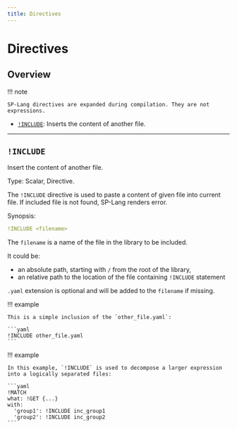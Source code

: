 ```yaml
---
title: Directives
---
```


# Directives

## Overview

!!! note

    SP-Lang directives are expanded during compilation. They are not expressions.

* [`!INCLUDE`](#include): Inserts the content of another file.

---

## `!INCLUDE`

Insert the content of another file.

Type: Scalar, Directive.

The `!INCLUDE` directive is used to paste a content of given file into current file.
If included file is not found, SP-Lang renders error.


Synopsis:

```yaml
!INCLUDE <filename>
```

The `filename` is a name of the file in the library to be included.

It could be:

* an absolute path, starting with `/` from the root of the library,
* an relative path to the location of the file containing `!INCLUDE` statement
  
`.yaml` extension is optional and will be added to the `filename` if missing.

!!! example

    This is a simple inclusion of the `other_file.yaml`:

    ```yaml
    !INCLUDE other_file.yaml
    ```


!!! example

    In this example, `!INCLUDE` is used to decompose a larger expression into a logically separated files:

    ```yaml
    !MATCH
    what: !GET {...}
    with:
      'group1': !INCLUDE inc_group1
      'group2': !INCLUDE inc_group2
    ```
